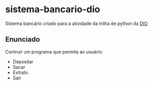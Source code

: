 # sistema-bancario-dio
Sistema bancário criado para a atividade da trilha de python da [DIO](https://web.dio.me/)


## Enunciado
Contruir um programa que permita ao usuário:

- Depositar
- Sacar
- Extrato
- Sair